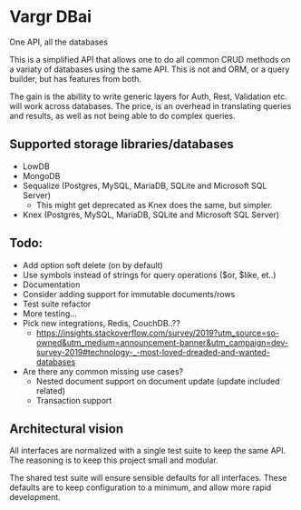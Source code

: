 # Vargr DBai

One API, all the databases

This is a simplified API that allows one to do all common CRUD methods on a variaty of databases using the same API.
This is not and ORM, or a query builder, but has features from both.

The gain is the abillity to write generic layers for Auth, Rest, Validation etc. will work across databases.
The price, is an overhead in translating queries and results, as well as not being able to do complex queries.

## Supported storage libraries/databases
* LowDB
* MongoDB
* Sequalize (Postgres, MySQL, MariaDB, SQLite and Microsoft SQL Server)
  - This might get deprecated as Knex does the same, but simpler.
* Knex (Postgres, MySQL, MariaDB, SQLite and Microsoft SQL Server)

## Todo:
* Add option soft delete (on by default)
* Use symbols instead of strings for query operations ($or, $like, et..)
* Documentation
* Consider adding support for immutable documents/rows
* Test suite refactor
* More testing...
* Pick new integrations, Redis, CouchDB..??
   * https://insights.stackoverflow.com/survey/2019?utm_source=so-owned&utm_medium=announcement-banner&utm_campaign=dev-survey-2019#technology-_-most-loved-dreaded-and-wanted-databases
* Are there any common missing use cases?
    * Nested document support on document update (update included related)
    * Transaction support

## Architectural vision

All interfaces are normalized with a single test suite to keep the same API.
The reasoning is to keep this project small and modular.

The shared test suite will ensure sensible defaults for all interfaces.
These defaults are to keep configuration to a minimum, and allow more rapid development.

